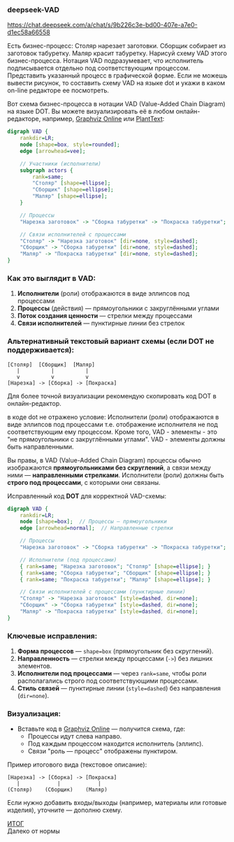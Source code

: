 ### deepseek-VAD
https://chat.deepseek.com/a/chat/s/9b226c3e-bd00-407e-a7e0-d1ec58a66558

Есть бизнес-процесс:
Столяр нарезает заготовки. Сборщик собирает из заготовок табуретку. Маляр красит табуретку. 
Нарисуй схему VAD этого бизнес-процесса. 
Нотация VAD подразумевает, что исполнитель подписывается отдельно под соответствующим процессом. Представить указанный процесс в графической форме. Если не можешь вывести рисунок, то составить схему VAD на языке dot и укажи в каком on-line редакторе ее посмотреть.

Вот схема бизнес-процесса в нотации VAD (Value-Added Chain Diagram) на языке DOT. Вы можете визуализировать её в любом онлайн-редакторе, например, [Graphviz Online](https://dreampuf.github.io/GraphvizOnline) или [PlantText](https://www.planttext.com/):

```dot
digraph VAD {
    rankdir=LR;
    node [shape=box, style=rounded];
    edge [arrowhead=vee];

    // Участники (исполнители)
    subgraph actors {
        rank=same;
        "Столяр" [shape=ellipse];
        "Сборщик" [shape=ellipse];
        "Маляр" [shape=ellipse];
    }

    // Процессы
    "Нарезка заготовок" -> "Сборка табуретки" -> "Покраска табуретки";

    // Связи исполнителей с процессами
    "Столяр" -> "Нарезка заготовок" [dir=none, style=dashed];
    "Сборщик" -> "Сборка табуретки" [dir=none, style=dashed];
    "Маляр" -> "Покраска табуретки" [dir=none, style=dashed];
}
```

### Как это выглядит в VAD:
1. **Исполнители** (роли) отображаются в виде эллипсов под процессами
2. **Процессы** (действия) — прямоугольники с закруглёнными углами
3. **Поток создания ценности** — стрелки между процессами
4. **Связи исполнителей** — пунктирные линии без стрелок

### Альтернативный текстовый вариант схемы (если DOT не поддерживается):
```
[Столяр]  [Сборщик]  [Маляр]
   |          |          |
   v          v          v
[Нарезка] -> [Сборка] -> [Покраска]
```

Для более точной визуализации рекомендую скопировать код DOT в онлайн-редактор.

в коде dot не отражено условие: 
Исполнители (роли) отображаются в виде эллипсов под процессами
т.е. отображение исполнителя не под соответствующим ему процессом. Кроме того, VAD - элементы - это "не прямоугольники с закруглёнными углами". VAD - элементы должны быть направленными.

Вы правы, в VAD (Value-Added Chain Diagram) процессы обычно изображаются **прямоугольниками без скруглений**, а связи между ними — **направленными стрелками**. Исполнители (роли) должны быть **строго под процессами**, с которыми они связаны.  

Исправленный код **DOT** для корректной VAD-схемы:  

```dot
digraph VAD {
    rankdir=LR;
    node [shape=box];  // Процессы — прямоугольники
    edge [arrowhead=normal];  // Направленные стрелки

    // Процессы
    "Нарезка заготовок" -> "Сборка табуретки" -> "Покраска табуретки";

    // Исполнители (под процессами)
    { rank=same; "Нарезка заготовок"; "Столяр" [shape=ellipse]; }
    { rank=same; "Сборка табуретки"; "Сборщик" [shape=ellipse]; }
    { rank=same; "Покраска табуретки"; "Маляр" [shape=ellipse]; }

    // Связи исполнителей с процессами (пунктирные линии)
    "Столяр" -> "Нарезка заготовок" [style=dashed, dir=none];
    "Сборщик" -> "Сборка табуретки" [style=dashed, dir=none];
    "Маляр" -> "Покраска табуретки" [style=dashed, dir=none];
}
```

### Ключевые исправления:
1. **Форма процессов** — `shape=box` (прямоугольник без скруглений).  
2. **Направленность** — стрелки между процессами (`->`) без лишних элементов.  
3. **Исполнители под процессами** — через `rank=same`, чтобы роли располагались строго под соответствующими процессами.  
4. **Стиль связей** — пунктирные линии (`style=dashed`) без направления (`dir=none`).  

### Визуализация:
- Вставьте код в [Graphviz Online](https://dreampuf.github.io/GraphvizOnline) — получится схема, где:  
  - Процессы идут слева направо.  
  - Под каждым процессом находится исполнитель (эллипс).  
  - Связи "роль — процесс" отображены пунктиром.  

Пример итогового вида (текстовое описание):  
```
[Нарезка] -> [Сборка] -> [Покраска]
   |            |            |
(Столяр)    (Сборщик)    (Маляр)
``` 

Если нужно добавить входы/выходы (например, материалы или готовые изделия), уточните — дополню схему.

[ИТОГ](https://dreampuf.github.io/GraphvizOnline/?engine=dot#digraph%20VAD%20%7B%0D%0A%20%20%20%20rankdir%3DLR%3B%0D%0A%20%20%20%20node%20%5Bshape%3Dbox%5D%3B%20%20%2F%2F%20%D0%9F%D1%80%D0%BE%D1%86%D0%B5%D1%81%D1%81%D1%8B%20%E2%80%94%20%D0%BF%D1%80%D1%8F%D0%BC%D0%BE%D1%83%D0%B3%D0%BE%D0%BB%D1%8C%D0%BD%D0%B8%D0%BA%D0%B8%0D%0A%20%20%20%20edge%20%5Barrowhead%3Dnormal%5D%3B%20%20%2F%2F%20%D0%9D%D0%B0%D0%BF%D1%80%D0%B0%D0%B2%D0%BB%D0%B5%D0%BD%D0%BD%D1%8B%D0%B5%20%D1%81%D1%82%D1%80%D0%B5%D0%BB%D0%BA%D0%B8%0D%0A%0D%0A%20%20%20%20%2F%2F%20%D0%9F%D1%80%D0%BE%D1%86%D0%B5%D1%81%D1%81%D1%8B%0D%0A%20%20%20%20%22%D0%9D%D0%B0%D1%80%D0%B5%D0%B7%D0%BA%D0%B0%20%D0%B7%D0%B0%D0%B3%D0%BE%D1%82%D0%BE%D0%B2%D0%BE%D0%BA%22%20-%3E%20%22%D0%A1%D0%B1%D0%BE%D1%80%D0%BA%D0%B0%20%D1%82%D0%B0%D0%B1%D1%83%D1%80%D0%B5%D1%82%D0%BA%D0%B8%22%20-%3E%20%22%D0%9F%D0%BE%D0%BA%D1%80%D0%B0%D1%81%D0%BA%D0%B0%20%D1%82%D0%B0%D0%B1%D1%83%D1%80%D0%B5%D1%82%D0%BA%D0%B8%22%3B%0D%0A%0D%0A%20%20%20%20%2F%2F%20%D0%98%D1%81%D0%BF%D0%BE%D0%BB%D0%BD%D0%B8%D1%82%D0%B5%D0%BB%D0%B8%20(%D0%BF%D0%BE%D0%B4%20%D0%BF%D1%80%D0%BE%D1%86%D0%B5%D1%81%D1%81%D0%B0%D0%BC%D0%B8)%0D%0A%20%20%20%20%7B%20rank%3Dsame%3B%20%22%D0%9D%D0%B0%D1%80%D0%B5%D0%B7%D0%BA%D0%B0%20%D0%B7%D0%B0%D0%B3%D0%BE%D1%82%D0%BE%D0%B2%D0%BE%D0%BA%22%3B%20%22%D0%A1%D1%82%D0%BE%D0%BB%D1%8F%D1%80%22%20%5Bshape%3Dellipse%5D%3B%20%7D%0D%0A%20%20%20%20%7B%20rank%3Dsame%3B%20%22%D0%A1%D0%B1%D0%BE%D1%80%D0%BA%D0%B0%20%D1%82%D0%B0%D0%B1%D1%83%D1%80%D0%B5%D1%82%D0%BA%D0%B8%22%3B%20%22%D0%A1%D0%B1%D0%BE%D1%80%D1%89%D0%B8%D0%BA%22%20%5Bshape%3Dellipse%5D%3B%20%7D%0D%0A%20%20%20%20%7B%20rank%3Dsame%3B%20%22%D0%9F%D0%BE%D0%BA%D1%80%D0%B0%D1%81%D0%BA%D0%B0%20%D1%82%D0%B0%D0%B1%D1%83%D1%80%D0%B5%D1%82%D0%BA%D0%B8%22%3B%20%22%D0%9C%D0%B0%D0%BB%D1%8F%D1%80%22%20%5Bshape%3Dellipse%5D%3B%20%7D%0D%0A%0D%0A%20%20%20%20%2F%2F%20%D0%A1%D0%B2%D1%8F%D0%B7%D0%B8%20%D0%B8%D1%81%D0%BF%D0%BE%D0%BB%D0%BD%D0%B8%D1%82%D0%B5%D0%BB%D0%B5%D0%B9%20%D1%81%20%D0%BF%D1%80%D0%BE%D1%86%D0%B5%D1%81%D1%81%D0%B0%D0%BC%D0%B8%20(%D0%BF%D1%83%D0%BD%D0%BA%D1%82%D0%B8%D1%80%D0%BD%D1%8B%D0%B5%20%D0%BB%D0%B8%D0%BD%D0%B8%D0%B8)%0D%0A%20%20%20%20%22%D0%A1%D1%82%D0%BE%D0%BB%D1%8F%D1%80%22%20-%3E%20%22%D0%9D%D0%B0%D1%80%D0%B5%D0%B7%D0%BA%D0%B0%20%D0%B7%D0%B0%D0%B3%D0%BE%D1%82%D0%BE%D0%B2%D0%BE%D0%BA%22%20%5Bstyle%3Ddashed%2C%20dir%3Dnone%5D%3B%0D%0A%20%20%20%20%22%D0%A1%D0%B1%D0%BE%D1%80%D1%89%D0%B8%D0%BA%22%20-%3E%20%22%D0%A1%D0%B1%D0%BE%D1%80%D0%BA%D0%B0%20%D1%82%D0%B0%D0%B1%D1%83%D1%80%D0%B5%D1%82%D0%BA%D0%B8%22%20%5Bstyle%3Ddashed%2C%20dir%3Dnone%5D%3B%0D%0A%20%20%20%20%22%D0%9C%D0%B0%D0%BB%D1%8F%D1%80%22%20-%3E%20%22%D0%9F%D0%BE%D0%BA%D1%80%D0%B0%D1%81%D0%BA%D0%B0%20%D1%82%D0%B0%D0%B1%D1%83%D1%80%D0%B5%D1%82%D0%BA%D0%B8%22%20%5Bstyle%3Ddashed%2C%20dir%3Dnone%5D%3B%0D%0A%7D)  
Далеко от нормы
